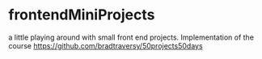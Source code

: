 # frontendMiniProjects
a little playing around with small front end projects. Implementation of the course https://github.com/bradtraversy/50projects50days

